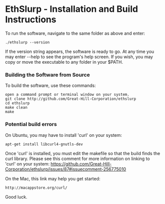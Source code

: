 # EthSlurp - Installation and Build Instructions

To run the software, navigate to the same folder as above and enter:

    ./ethslurp --version

If the version string appears, the software is ready to go. At any time you may enter --help to see the program's help
screen. If you wish, you may copy or move the executable to any folder in your $PATH.

### Building the Software from Source

To build the software, use these commands:

    open a command prompt or terminal window on your system.
    git clone http://github.com/Great-Hill-Corporation/ethslurp
    cd ethslurp
    make clean
    make

### Potential build errors

On Ubuntu, you may have to install 'curl' on your system:

    apt-get install libcurl4-gnutls-dev

Once 'curl' is installed, you must edit the makefile so that the build finds the curl library. Please see this comment for more information on linking to 'curl' on your system: https://github.com/Great-Hill-Corporation/ethslurp/issues/87#issuecomment-256775010

On the Mac, this link may help you get started:

    http://macappstore.org/curl/

Good luck.
